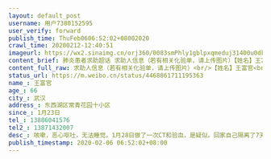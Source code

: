 ```yaml
---
layout: default_post
username: 用户7380152595
user_verify: forward
publish_time: ThuFeb0606:52:02+08002020
crawl_time: 20200212-12:40:51
imageurl: https://wx2.sinaimg.cn/orj360/0083smPhly1gblpxqmeduj31400u0dk7.jpg,https://wx4.sinaimg.cn/orj360/0083smPhly1gblpxrjwdaj30u0140jua.jpg
content_brief: 肺炎患者求助超话 求助人信息（若有相关化验单，请上传图片）【姓名】王富官【年龄】66【所在城市】武汉【所在小区、社区】东西湖区常青花园十小区【患病时间】1月23日【联系方式】13886041576【其他紧急联系人】13871432007【病情描述】咳嗽，恶心呕吐，无法睡觉。1月28日做了一次CT和验 ...全文
content_full_raw: 求助人信息（若有相关化验单，请上传图片）<br/>【姓名】王富官<br/>【年龄】66<br/>【所在城市】武汉<br/>【所在小区、社区】东西湖区常青花园十小区<br/>【患病时间】1月23日<br/>【联系方式】13886041576<br/>【其他紧急联系人】13871432007<br/>【病情描述】咳嗽，恶心呕吐，无法睡觉。1月28日做了一次CT和验血，是疑似。回家自己隔离了7天，每天吃药，咳嗽不见好，今天又一次CT和验血，比上次病情加重。本人有高血压和糖尿病，还有冠心病19年做了支架。希望能住院治疗。
status_url: https://m.weibo.cn/status/4468861711195363
name_: 王富官
age_: 66
city_: 武汉
address_: 东西湖区常青花园十小区
since_: 1月23日
tel_: 13886041576
tel2_: 13871432007
desc_: 咳嗽，恶心呕吐，无法睡觉。1月28日做了一次CT和验血，是疑似。回家自己隔离了7天，每天吃药，咳嗽不见好，今天又一次CT和验血，比上次病情加重。本人有高血压和糖尿病，还有冠心病19年做了支架。希望能住院治疗。
publish_timestamp: 2020-02-06 06:52:02+08:00
---
```

